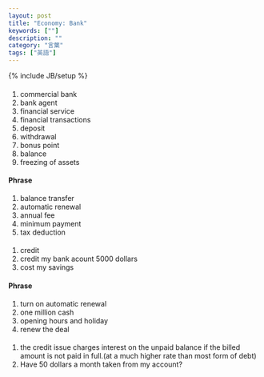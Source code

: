 ```yaml
---
layout: post
title: "Economy: Bank"
keywords: [""]
description: ""
category: "言葉"
tags: ["英語"]
---
```

{% include JB/setup %}

####
1. commercial bank
2. bank agent
3. financial service
4. financial transactions
5. deposit
6. withdrawal
7. bonus point
8. balance
9. freezing of assets

#### Phrase
1. balance transfer
2. automatic renewal
3. annual fee
4. minimum payment
5. tax deduction

####
1. credit
2. credit my bank acount 5000 dollars
3. cost my savings

#### Phrase
1. turn on automatic renewal
2. one million cash
3. opening hours and holiday
4. renew the deal


####
1. the credit issue charges interest on the unpaid balance if the billed amount
   is not paid in full.(at a much higher rate than most form of debt)
2. Have 50 dollars a month taken from my account?



